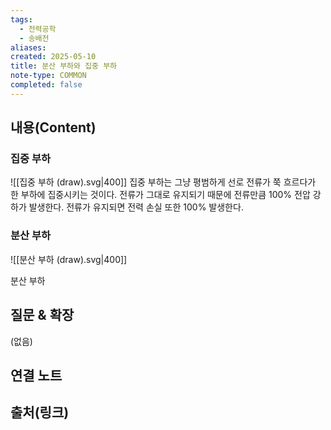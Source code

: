```yaml
---
tags:
  - 전력공학
  - 송배전
aliases: 
created: 2025-05-10
title: 분산 부하와 집중 부하
note-type: COMMON
completed: false
---
```


## 내용(Content)
### 집중 부하
![[집중 부하 (draw).svg|400]]
집중 부하는 그냥 평범하게 선로 전류가 쭉 흐르다가 한 부하에 집중시키는 것이다. 전류가 그대로 유지되기 때문에 전류만큼 100% 전압 강하가 발생한다. 전류가 유지되면 전력 손실 또한 100% 발생한다.

### 분산 부하
![[분산 부하 (draw).svg|400]]

분산 부하


## 질문 & 확장

(없음)

## 연결 노트

## 출처(링크)

